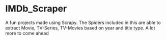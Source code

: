 # IMDb_Scraper
A fun projects made using Scrapy. The Spiders included in this are able to extract Movie, TV-Series, TV-Movies based on year and title type. A lot more to come ahead

